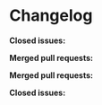 # Changelog

**Closed issues:**

**Merged pull requests:**

**Merged pull requests:**

**Closed issues:**
